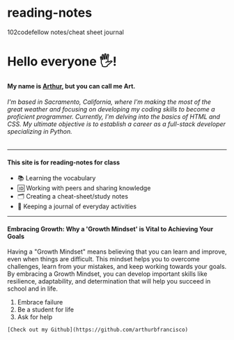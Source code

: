 # reading-notes
102codefellow notes/cheat sheet journal

# Hello everyone 🖐️! 
#### My name is [Arthur](https://arthurbfrancisco.github.io/reading-notes/), but you can call me Art.
###### I'm based in Sacramento, California, where I'm making the most of the great weather and focusing on developing my coding skills to become a proficient programmer. Currently, I'm delving into the basics of HTML and CSS. My ultimate objective is to establish a career as a full-stack developer specializing in Python.
---
#### This site is for reading-notes for class
- 📚 Learning the vocabulary
- 🆔 Working with peers and sharing knowledge
- 🗂 ️Creating a cheat-sheet/study notes
- 📓 Keeping a journal of everyday activities
***
#### Embracing Growth: Why a 'Growth Mindset' is Vital to Achieving Your Goals
   Having a "Growth Mindset" means believing that you can learn and improve, even when things are difficult. This mindset helps you to overcome challenges, learn from your mistakes, and keep working towards your goals. By embracing a Growth Mindset, you can develop important skills like resilience, adaptability, and determination that will help you succeed in school and in life.
   
   1. Embrace failure
   2. Be a student for life
   3. Ask for help
   
    [Check out my Github](https://github.com/arthurbfrancisco)
